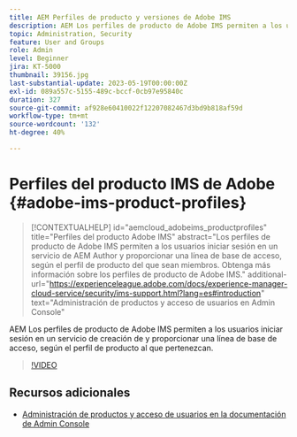 ```yaml
---
title: AEM Perfiles de producto y versiones de Adobe IMS
description: AEM Los perfiles de producto de Adobe IMS permiten a los usuarios iniciar sesión en un servicio de creación de y proporcionar una línea de base de acceso, según el perfil de producto al que pertenezcan.
topic: Administration, Security
feature: User and Groups
role: Admin
level: Beginner
jira: KT-5000
thumbnail: 39156.jpg
last-substantial-update: 2023-05-19T00:00:00Z
exl-id: 089a557c-5155-489c-bccf-0cb97e95840c
duration: 327
source-git-commit: af928e60410022f12207082467d3bd9b818af59d
workflow-type: tm+mt
source-wordcount: '132'
ht-degree: 40%

---
```


# Perfiles del producto IMS de Adobe {#adobe-ims-product-profiles}

>[!CONTEXTUALHELP]
>id="aemcloud_adobeims_productprofiles"
>title="Perfiles del producto Adobe IMS"
>abstract="Los perfiles de producto de Adobe IMS permiten a los usuarios iniciar sesión en un servicio de AEM Author y proporcionar una línea de base de acceso, según el perfil de producto del que sean miembros. Obtenga más información sobre los perfiles de producto de Adobe IMS."
>additional-url="https://experienceleague.adobe.com/docs/experience-manager-cloud-service/security/ims-support.html?lang=es#introduction" text="Administración de productos y acceso de usuarios en Admin Console"

AEM Los perfiles de producto de Adobe IMS permiten a los usuarios iniciar sesión en un servicio de creación de y proporcionar una línea de base de acceso, según el perfil de producto al que pertenezcan.

>[!VIDEO](https://video.tv.adobe.com/v/39156?quality=12&learn=on)

## Recursos adicionales

+ [Administración de productos y acceso de usuarios en la documentación de Admin Console](https://experienceleague.adobe.com/docs/experience-manager-cloud-service/security/ims-support.html#managing-products-and-user-access-in-admin-console)
